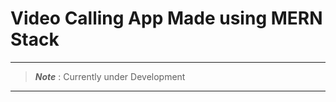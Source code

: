 # Video Calling App Made using MERN Stack

------------------------
> **_Note_**  : Currently under Development
----------------------------
